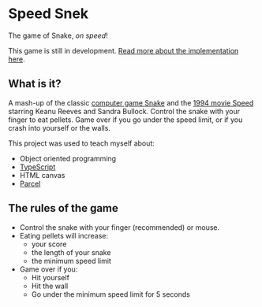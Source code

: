 # Speed Snek

The game of Snake, _on speed_!

This game is still in development. [Read more about the implementation here](https://thekakkun.github.io/blog?tag=speed+snek).

## What is it?

A mash-up of the classic [computer game Snake](<https://en.wikipedia.org/wiki/Snake_(video_game_genre)>) and the [1994 movie Speed](<https://en.wikipedia.org/wiki/Speed_(1994_film)>) starring Keanu Reeves and Sandra Bullock. Control the snake with your finger to eat pellets. Game over if you go under the speed limit, or if you crash into yourself or the walls.

This project was used to teach myself about:

- Object oriented programming
- [TypeScript](https://www.typescriptlang.org/)
- HTML canvas
- [Parcel](https://parceljs.org/)

## The rules of the game

- Control the snake with your finger (recommended) or mouse.
- Eating pellets will increase:
  - your score
  - the length of your snake
  - the minimum speed limit
- Game over if you:
  - Hit yourself
  - Hit the wall
  - Go under the minimum speed limit for 5 seconds
